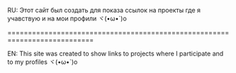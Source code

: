 RU:
Этот сайт был создать для показа ссылок на проекты где я учавствую и на мои профили ヾ(•ω•`)o

===========================================================================

EN:
This site was created to show links to projects where I participate and to my profiles ヾ(•ω•`)o
